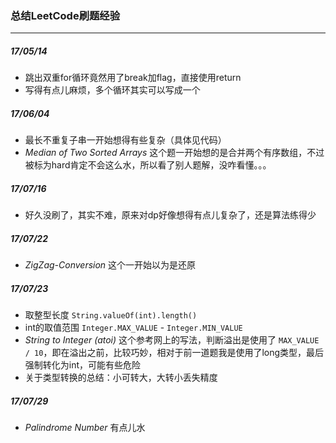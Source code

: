 ### 总结LeetCode刷题经验
---
##### 17/05/14
* 跳出双重for循环竟然用了break加flag，直接使用return
* 写得有点儿麻烦，多个循环其实可以写成一个

##### 17/06/04
* 最长不重复子串一开始想得有些复杂（具体见代码）
* *Median of Two Sorted Arrays* 这个题一开始想的是合并两个有序数组，不过被标为hard肯定不会这么水，所以看了别人题解，没咋看懂。。。

##### 17/07/16
* 好久没刷了，其实不难，原来对dp好像想得有点儿复杂了，还是算法练得少

##### 17/07/22
* *ZigZag-Conversion* 这个一开始以为是还原

##### 17/07/23
* 取整型长度 `String.valueOf(int).length()`
* int的取值范围 `Integer.MAX_VALUE` - `Integer.MIN_VALUE`
* *String to Integer (atoi)* 这个参考网上的写法，判断溢出是使用了 `MAX_VALUE / 10`，即在溢出之前，比较巧妙，相对于前一道题我是使用了long类型，最后强制转化为int，可能有些危险
* 关于类型转换的总结：小可转大，大转小丢失精度

##### 17/07/29
* *Palindrome Number* 有点儿水